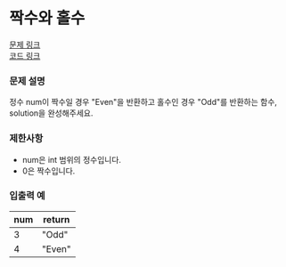 # 짝수와 홀수
[문제 링크](https://programmers.co.kr/learn/courses/30/lessons/12937)  
[코드 링크](https://github.com/cruelladevil/programmers-algorithm/blob/main/level1/짝수와%20홀수/code.js)

### 문제 설명
정수 num이 짝수일 경우 "Even"을 반환하고 홀수인 경우 "Odd"를 반환하는 함수, solution을 완성해주세요.

### 제한사항
- num은 int 범위의 정수입니다.  
- 0은 짝수입니다.  

### 입출력 예 
num | return
---|---
3 | "Odd"
4 | "Even"

